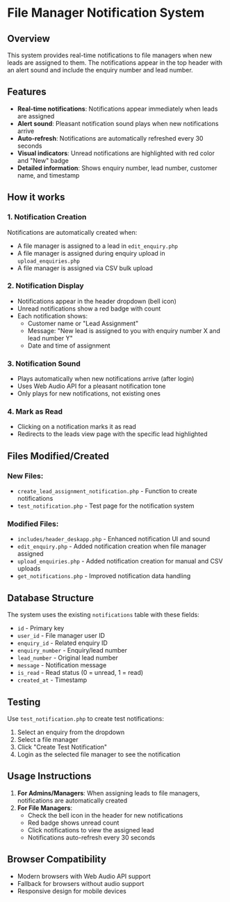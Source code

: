 # File Manager Notification System

## Overview
This system provides real-time notifications to file managers when new leads are assigned to them. The notifications appear in the top header with an alert sound and include the enquiry number and lead number.

## Features
- **Real-time notifications**: Notifications appear immediately when leads are assigned
- **Alert sound**: Pleasant notification sound plays when new notifications arrive
- **Auto-refresh**: Notifications are automatically refreshed every 30 seconds
- **Visual indicators**: Unread notifications are highlighted with red color and "New" badge
- **Detailed information**: Shows enquiry number, lead number, customer name, and timestamp

## How it works

### 1. Notification Creation
Notifications are automatically created when:
- A file manager is assigned to a lead in `edit_enquiry.php`
- A file manager is assigned during enquiry upload in `upload_enquiries.php`
- A file manager is assigned via CSV bulk upload

### 2. Notification Display
- Notifications appear in the header dropdown (bell icon)
- Unread notifications show a red badge with count
- Each notification shows:
  - Customer name or "Lead Assignment"
  - Message: "New lead is assigned to you with enquiry number X and lead number Y"
  - Date and time of assignment

### 3. Notification Sound
- Plays automatically when new notifications arrive (after login)
- Uses Web Audio API for a pleasant notification tone
- Only plays for new notifications, not existing ones

### 4. Mark as Read
- Clicking on a notification marks it as read
- Redirects to the leads view page with the specific lead highlighted

## Files Modified/Created

### New Files:
- `create_lead_assignment_notification.php` - Function to create notifications
- `test_notification.php` - Test page for the notification system

### Modified Files:
- `includes/header_deskapp.php` - Enhanced notification UI and sound
- `edit_enquiry.php` - Added notification creation when file manager assigned
- `upload_enquiries.php` - Added notification creation for manual and CSV uploads
- `get_notifications.php` - Improved notification data handling

## Database Structure
The system uses the existing `notifications` table with these fields:
- `id` - Primary key
- `user_id` - File manager user ID
- `enquiry_id` - Related enquiry ID
- `enquiry_number` - Enquiry/lead number
- `lead_number` - Original lead number
- `message` - Notification message
- `is_read` - Read status (0 = unread, 1 = read)
- `created_at` - Timestamp

## Testing
Use `test_notification.php` to create test notifications:
1. Select an enquiry from the dropdown
2. Select a file manager
3. Click "Create Test Notification"
4. Login as the selected file manager to see the notification

## Usage Instructions
1. **For Admins/Managers**: When assigning leads to file managers, notifications are automatically created
2. **For File Managers**: 
   - Check the bell icon in the header for new notifications
   - Red badge shows unread count
   - Click notifications to view the assigned lead
   - Notifications auto-refresh every 30 seconds

## Browser Compatibility
- Modern browsers with Web Audio API support
- Fallback for browsers without audio support
- Responsive design for mobile devices